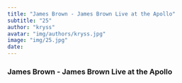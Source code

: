```yaml
---
title: "James Brown - James Brown Live at the Apollo"
subtitle: "25"
author: "kryss"
avatar: "img/authors/kryss.jpg"
image: "img/25.jpg"
date:
---
```


### James Brown - James Brown Live at the Apollo
